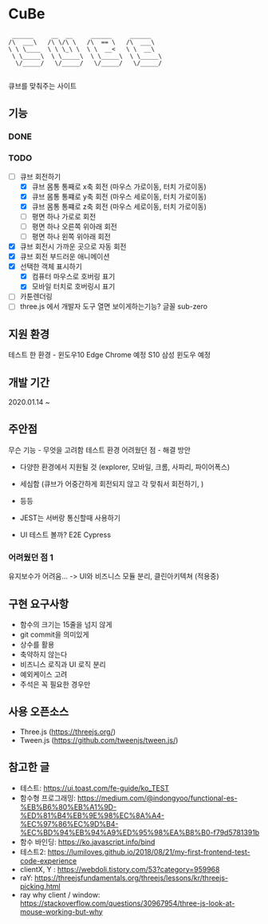# CuBe

```
 ______     __  __     ______     ______
/\  ___\   /\ \/\ \   /\  == \   /\  ___\
\ \ \____  \ \ \_\ \  \ \  __<   \ \  __\
 \ \_____\  \ \_____\  \ \_____\  \ \_____\
  \/_____/   \/_____/   \/_____/   \/_____/


```

큐브를 맞춰주는 사이트

## 기능

### DONE

### TODO

- [ ] 큐브 회전하기
  - [x] 큐브 몸통 통째로 x축 회전 (마우스 가로이동, 터치 가로이동)
  - [x] 큐브 몸통 통쨰로 y축 회전 (마우스 세로이동, 터치 가로이동)
  - [x] 큐브 몸통 통쨰로 z축 회전 (마우스 세로이동, 터치 가로이동)
  - [ ] 평면 하나 가로로 회전
  - [ ] 평면 하나 오른쪽 위아래 회전
  - [ ] 평면 하나 왼쪽 위아래 회전
- [x] 큐브 회전시 가까운 곳으로 자동 회전
- [x] 큐브 회전 부드러운 애니메이션
- [x] 선택한 객체 표시하기
  - [x] 컴퓨터 마우스로 호버링 표기
  - [x] 모바일 터치로 호버링시 표기
- [ ] 카툰렌더링
- [ ] three.js 에서 개발자 도구 열면 보이게하는기능? 글꼴 sub-zero

## 지원 환경

테스트 한 환경 -
윈도우10
Edge
Chrome 예정
S10 삼성 윈도우 예정

## 개발 기간

2020.01.14 ~

## 주안점

무슨 기능 - 무엇을 고려함
테스트 환경
어려웠던 점 - 해결 방안

- 다양한 환경에서 지원될 것 (explorer, 모바일, 크롬, 사파리, 파이어폭스)
- 세심함 (큐브가 어중간하게 회전되지 않고 각 맞춰서 회전하기, )
- 등등

- JEST는 서버랑 통신할때 사용하기
- UI 테스트 볼까? E2E Cypress


### 어려웠던 점 1

유지보수가 어려움... -> UI와 비즈니스 모듈 분리, 클린아키텍쳐 (적용중)

## 구현 요구사항

- 함수의 크기는 15줄을 넘지 않게 
- git commit을 의미있게
- 상수를 활용
- 축약하지 않는다
- 비즈니스 로직과 UI 로직 분리
- 예외케이스 고려
- 주석은 꼭 필요한 경우만

## 사용 오픈소스

- Three.js (<https://threejs.org/>)
- Tween.js (<https://github.com/tweenjs/tween.js/>)

## 참고한 글

- 테스트: https://ui.toast.com/fe-guide/ko_TEST
- 함수형 프로그래밍: https://medium.com/@indongyoo/functional-es-%EB%B6%80%EB%A1%9D-%ED%81%B4%EB%9E%98%EC%8A%A4-%EC%97%86%EC%9D%B4-%EC%BD%94%EB%94%A9%ED%95%98%EA%B8%B0-f79d5781391b
- 함수 바인딩: https://ko.javascript.info/bind
- 테스트2: https://lumiloves.github.io/2018/08/21/my-first-frontend-test-code-experience
- clientX, Y : https://webdoli.tistory.com/53?category=959968
- raY: https://threejsfundamentals.org/threejs/lessons/kr/threejs-picking.html
- ray why client / window: https://stackoverflow.com/questions/30967954/three-js-look-at-mouse-working-but-why
